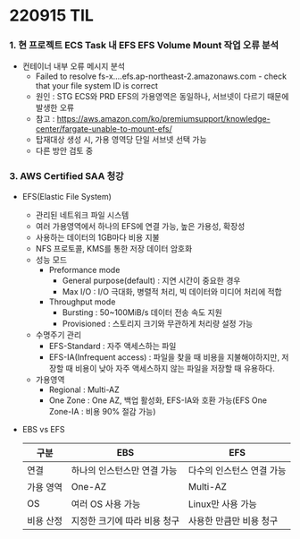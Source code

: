 # 220915 TIL
### 1. 현 프로젝트 ECS Task 내 EFS EFS Volume Mount 작업 오류 분석
* 컨테이너 내부 오류 메시지 분석
    * Failed to resolve fs-x....efs.ap-northeast-2.amazonaws.com - check that your file system ID is correct
    * 원인 : STG ECS와 PRD EFS의 가용영역은 동일하나, 서브넷이 다르기 때문에 발생한 오류
    * 참고 : https://aws.amazon.com/ko/premiumsupport/knowledge-center/fargate-unable-to-mount-efs/
    * 탑재대상 생성 시, 가용 영역당 단일 서브넷 선택 가능
    * 다른 방안 검토 중
### 3. AWS Certified SAA 청강
* EFS(Elastic File System)
    * 관리된 네트워크 파일 시스템
    * 여러 가용영역에서 하나의 EFS에 연결 가능, 높은 가용성, 확장성
    * 사용하는 데이터의 1GB마다 비용 지불
    * NFS 프로토콜, KMS를 통한 저장 데이터 암호화
    * 성능 모드
        * Preformance mode
            * General purpose(default) : 지연 시간이 중요한 경우
            * Max I/O :  I/O 극대화, 병렬적 처리, 빅 데이터와 미디어 처리에 적합
        * Throughput mode
            * Bursting : 50~100MiB/s 데이터 전송 속도 지원
            * Provisioned : 스토리지 크기와 무관하게 처리량 설정 가능
    * 수명주기 관리
        * EFS-Standard : 자주 액세스하는 파일
        * EFS-IA(Infrequent access) : 파일을 찾을 때 비용을 지불해야하지만, 저장할 때 비용이 낮아 자주 액세스하지 않는 파일을 저장할 때 유용하다.
    * 가용영역
        * Regional : Multi-AZ
        * One Zone : One AZ, 백업 활성화, EFS-IA와 호환 가능(EFS One Zone-IA : 비용 90% 절감 가능)
* EBS vs EFS

    | 구분 |  EBS | EFS |
    | --- | --- | --- |
    | 연결 | 하나의 인스턴스만 연결 가능 | 다수의 인스턴스 연결 가능 |
    | 가용 영역 | One-AZ | Multi-AZ |
    | OS | 여러 OS 사용 가능 | Linux만 사용 가능 |
    | 비용 산정 | 지정한 크기에 따라 비용 청구 | 사용한 만큼만 비용 청구 |